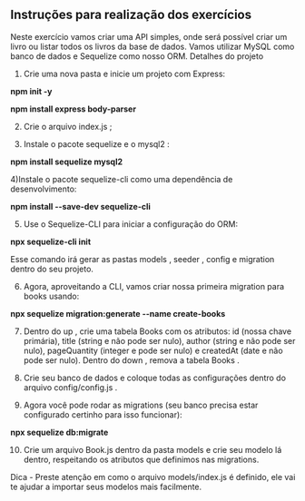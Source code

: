 ## Instruções para realização dos exercícios

Neste exercício vamos criar uma API simples, onde será possível criar um livro ou listar todos os livros da base de dados. Vamos utilizar MySQL como banco de dados e Sequelize como nosso ORM.
Detalhes do projeto

1) Crie uma nova pasta e inicie um projeto com Express:

**npm init -y**

**npm install express body-parser**

2) Crie o arquivo index.js ;

3) Instale o pacote sequelize e o mysql2 :

**npm install sequelize mysql2**

4)Instale o pacote sequelize-cli como uma dependência de desenvolvimento:

**npm install --save-dev sequelize-cli**

5) Use o Sequelize-CLI para iniciar a configuração do ORM:

**npx sequelize-cli init**

Esse comando irá gerar as pastas models , seeder , config e migration dentro do seu projeto.

6) Agora, aproveitando a CLI, vamos criar nossa primeira migration para books usando:

**npx sequelize migration:generate --name create-books**

7) Dentro do up , crie uma tabela Books com os atributos: id (nossa chave primária), title (string e não pode ser nulo), author (string e não pode ser nulo), pageQuantity (integer e pode ser nulo) e createdAt (date e não pode ser nulo).
Dentro do down , remova a tabela Books .

8) Crie seu banco de dados e coloque todas as configurações dentro do arquivo config/config.js .

9) Agora você pode rodar as migrations (seu banco precisa estar configurado certinho para isso funcionar):

**npx sequelize db:migrate**

10) Crie um arquivo Book.js dentro da pasta models e crie seu modelo lá dentro, respeitando os atributos que definimos nas migrations.

Dica - Preste atenção em como o arquivo models/index.js é definido, ele vai te ajudar a importar seus modelos mais facilmente.

